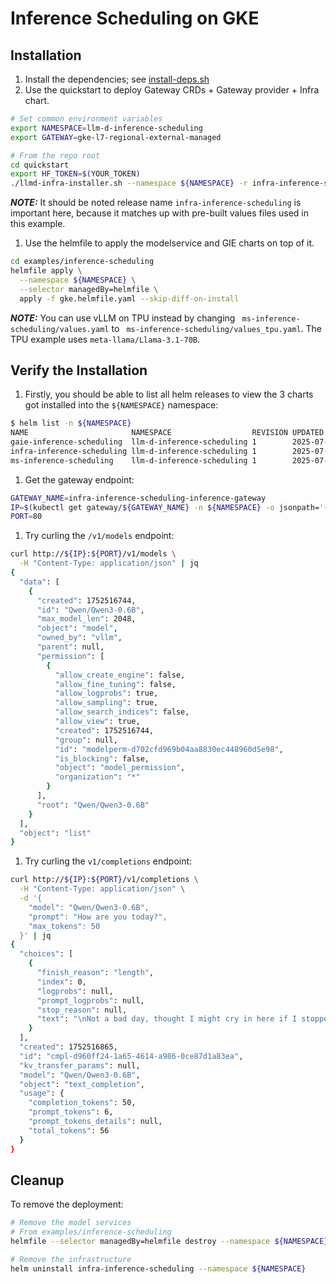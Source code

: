 
# Inference Scheduling on GKE

## Installation

1. Install the dependencies; see [install-deps.sh](../../install-deps.sh)
1. Use the quickstart to deploy Gateway CRDs + Gateway provider + Infra chart.

```bash
# Set common environment variables
export NAMESPACE=llm-d-inference-scheduling
export GATEWAY=gke-l7-regional-external-managed
```

```bash
# From the repo root
cd quickstart
export HF_TOKEN=$(YOUR_TOKEN)
./llmd-infra-installer.sh --namespace ${NAMESPACE} -r infra-inference-scheduling --gateway ${GATEWAY} --disable-metrics-collection
```

**_NOTE:_** It should be noted release name `infra-inference-scheduling` is important here, because it matches up with pre-built values files used in this example.

1. Use the helmfile to apply the modelservice and GIE charts on top of it.

```bash
cd examples/inference-scheduling
helmfile apply \
  --namespace ${NAMESPACE} \
  --selector managedBy=helmfile \
  apply -f gke.helmfile.yaml --skip-diff-on-install
```

**_NOTE:_** You can use vLLM on TPU instead by changing ` ms-inference-scheduling/values.yaml` to ` ms-inference-scheduling/values_tpu.yaml`. The TPU example uses `meta-llama/Llama-3.1-70B`.

## Verify the Installation

1. Firstly, you should be able to list all helm releases to view the 3 charts got installed into the `${NAMESPACE}` namespace:

```bash
$ helm list -n ${NAMESPACE}
NAME                       NAMESPACE                  REVISION UPDATED                              STATUS   CHART                     APP VERSION
gaie-inference-scheduling  llm-d-inference-scheduling 1        2025-07-24 10:44:30.543527 -0700 PDT deployed inferencepool-v0.5.1      v0.5.1
infra-inference-scheduling llm-d-inference-scheduling 1        2025-07-24 10:41:49.452841 -0700 PDT deployed llm-d-infra-v1.1.0         v0.2.0
ms-inference-scheduling    llm-d-inference-scheduling 1        2025-07-24 10:44:35.91079 -0700 PDT  deployed llm-d-modelservice-v0.2.0 v0.2.0
```

1. Get the gateway endpoint:

```bash
GATEWAY_NAME=infra-inference-scheduling-inference-gateway
IP=$(kubectl get gateway/${GATEWAY_NAME} -n ${NAMESPACE} -o jsonpath='{.status.addresses[0].value}')
PORT=80
```

1. Try curling the `/v1/models` endpoint:

```bash
curl http://${IP}:${PORT}/v1/models \
  -H "Content-Type: application/json" | jq
{
  "data": [
    {
      "created": 1752516744,
      "id": "Qwen/Qwen3-0.6B",
      "max_model_len": 2048,
      "object": "model",
      "owned_by": "vllm",
      "parent": null,
      "permission": [
        {
          "allow_create_engine": false,
          "allow_fine_tuning": false,
          "allow_logprobs": true,
          "allow_sampling": true,
          "allow_search_indices": false,
          "allow_view": true,
          "created": 1752516744,
          "group": null,
          "id": "modelperm-d702cfd969b04aa8830ec448960d5e98",
          "is_blocking": false,
          "object": "model_permission",
          "organization": "*"
        }
      ],
      "root": "Qwen/Qwen3-0.6B"
    }
  ],
  "object": "list"
}
```

1. Try curling the `v1/completions` endpoint:

```bash
curl http://${IP}:${PORT}/v1/completions \
  -H "Content-Type: application/json" \
  -d '{
    "model": "Qwen/Qwen3-0.6B",
    "prompt": "How are you today?",
    "max_tokens": 50
  }' | jq
{
  "choices": [
    {
      "finish_reason": "length",
      "index": 0,
      "logprobs": null,
      "prompt_logprobs": null,
      "stop_reason": null,
      "text": "\nNot a bad day, thought I might cry in here if I stopped... Settled right in there with my stomach full of ache :(\nIt's normal to feel slightly better, just keep it up and you'll be fine :)\nthanks"
    }
  ],
  "created": 1752516865,
  "id": "cmpl-d960ff24-1a65-4614-a986-0ce87d1a83ea",
  "kv_transfer_params": null,
  "model": "Qwen/Qwen3-0.6B",
  "object": "text_completion",
  "usage": {
    "completion_tokens": 50,
    "prompt_tokens": 6,
    "prompt_tokens_details": null,
    "total_tokens": 56
  }
}
```

## Cleanup

To remove the deployment:

```bash
# Remove the model services
# From examples/inference-scheduling
helmfile --selector managedBy=helmfile destroy --namespace ${NAMESPACE}

# Remove the infrastructure
helm uninstall infra-inference-scheduling --namespace ${NAMESPACE}
```
